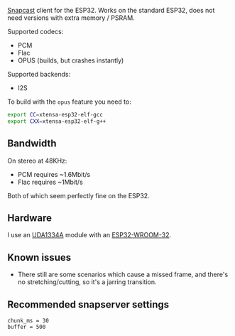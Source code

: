 [Snapcast](https://github.com/badaix/snapcast) client for the ESP32. Works on the standard ESP32, does not need versions with extra memory / PSRAM.

Supported codecs:
- PCM
- Flac
- OPUS (builds, but crashes instantly)

Supported backends:
- I2S

To build with the `opus` feature you need to:
```bash
export CC=xtensa-esp32-elf-gcc
export CXX=xtensa-esp32-elf-g++
```

## Bandwidth

On stereo at 48KHz:

- PCM requires ~1.6Mbit/s
- Flac requires ~1Mbit/s

Both of which seem perfectly fine on the ESP32.

## Hardware

I use an [UDA1334A](https://nl.aliexpress.com/item/1005006140641304.html) module with an [ESP32-WROOM-32](https://nl.aliexpress.com/item/1005006500507950.html).

## Known issues

- There still are some scenarios which cause a missed frame, and there's no stretching/cutting, so it's a jarring transition.

## Recommended snapserver settings

```
chunk_ms = 30
buffer = 500
```
